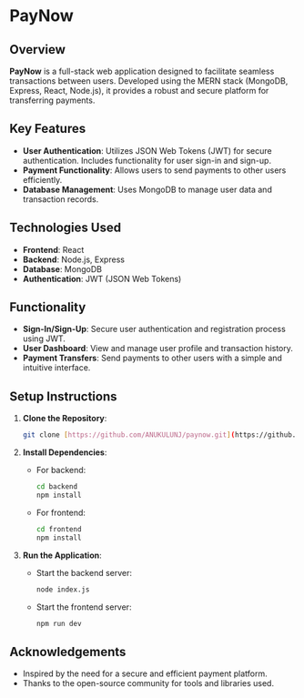 # PayNow

## Overview

**PayNow** is a full-stack web application designed to facilitate seamless transactions between users. Developed using the MERN stack (MongoDB, Express, React, Node.js), it provides a robust and secure platform for transferring payments.

## Key Features

- **User Authentication**: Utilizes JSON Web Tokens (JWT) for secure authentication. Includes functionality for user sign-in and sign-up.
- **Payment Functionality**: Allows users to send payments to other users efficiently.
- **Database Management**: Uses MongoDB to manage user data and transaction records.

## Technologies Used

- **Frontend**: React
- **Backend**: Node.js, Express
- **Database**: MongoDB
- **Authentication**: JWT (JSON Web Tokens)

## Functionality

- **Sign-In/Sign-Up**: Secure user authentication and registration process using JWT.
- **User Dashboard**: View and manage user profile and transaction history.
- **Payment Transfers**: Send payments to other users with a simple and intuitive interface.

## Setup Instructions

1. **Clone the Repository**:
    ```bash
    git clone [https://github.com/ANUKULUNJ/paynow.git](https://github.com/Phoenix681/paynow.git)

    ```

2. **Install Dependencies**:
    - For backend:
        ```bash
        cd backend
        npm install
        ```
    - For frontend:
        ```bash
        cd frontend
        npm install
        ```

3. **Run the Application**:
    - Start the backend server:
        ```bash
       node index.js
        ```
    - Start the frontend server:
        ```bash
        npm run dev
        ```

## Acknowledgements

- Inspired by the need for a secure and efficient payment platform.
- Thanks to the open-source community for tools and libraries used.

